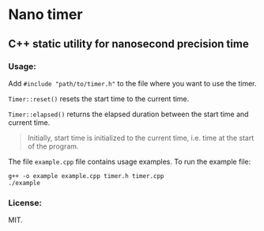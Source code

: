 Nano timer
==========

C++ static utility for nanosecond precision time
------------------------------------------------

### Usage:

Add `#include "path/to/timer.h"` to the file where you want to use the timer.

`Timer::reset()` resets the start time to the current time.

`Timer::elapsed()` returns the elapsed duration between the start time and current
time.

> Initially, start time is initialized to the current time, i.e. time at the start
of the program.

The file `example.cpp` file contains usage examples. To run the example file:

```
g++ -o example example.cpp timer.h timer.cpp
./example
```

### License:

MIT.
